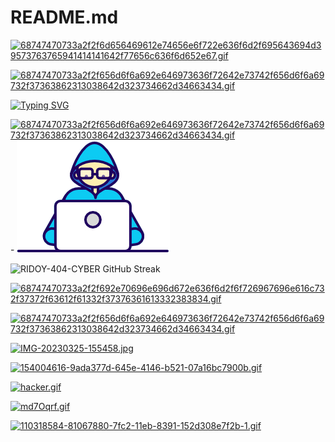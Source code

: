 # README.md



[![68747470733a2f2f6d656469612e74656e6f722e636f6d2f695643694d39573763765941414141642f77656c636f6d652e67.gif](https://i.postimg.cc/PrM6jwxW/68747470733a2f2f6d656469612e74656e6f722e636f6d2f695643694d39573763765941414141642f77656c636f6d652e67.gif)](https://postimg.cc/56655j8y)


[![68747470733a2f2f656d6f6a692e646973636f72642e73742f656d6f6a69732f37363862313038642d323734662d34663434.gif](https://i.postimg.cc/zvvNFMLT/68747470733a2f2f656d6f6a692e646973636f72642e73742f656d6f6a69732f37363862313038642d323734662d34663434.gif)](https://postimg.cc/dkbgq5j0)

[![Typing SVG](https://readme-typing-svg.demolab.com?font=Fira+Code&size=30&pause=1000&width=435&lines=%F0%9D%9A%86%F0%9D%99%B4%F0%9D%99%BB%F0%9D%99%B2%F0%9D%99%BE%F0%9D%99%BC%F0%9D%99%B4+%F0%9D%9A%83%F0%9D%99%BE+%F0%9D%99%BC%F0%9D%9A%88+%F0%9D%99%BF%F0%9D%9A%81%F0%9D%99%BE%F0%9D%99%B5%F0%9D%99%B8%F0%9D%99%BB%F0%9D%99%B4)](https://git.io/typing-svg)

[![68747470733a2f2f656d6f6a692e646973636f72642e73742f656d6f6a69732f37363862313038642d323734662d34663434.gif](https://i.postimg.cc/zvvNFMLT/68747470733a2f2f656d6f6a692e646973636f72642e73742f656d6f6a69732f37363862313038642d323734662d34663434.gif)](https://postimg.cc/dkbgq5j0)
 - ![Alt text](https://github.com/MRVIVEK-CODER/MRVIVEK-CODER/raw/main/Developer.gif) 
 
  

  
 ![RIDOY-404-CYBER GitHub Streak](https://github-readme-streak-stats.herokuapp.com/?user=RIDOY-404-CYBER&theme=radical)




[![68747470733a2f2f692e70696e696d672e636f6d2f6f726967696e616c732f37372f63612f61332f37376361613332383834.gif](https://i.postimg.cc/x8wK0GYb/68747470733a2f2f692e70696e696d672e636f6d2f6f726967696e616c732f37372f63612f61332f37376361613332383834.gif)](https://postimg.cc/9wB4b7DW)




[![68747470733a2f2f656d6f6a692e646973636f72642e73742f656d6f6a69732f37363862313038642d323734662d34663434.gif](https://i.postimg.cc/zvvNFMLT/68747470733a2f2f656d6f6a692e646973636f72642e73742f656d6f6a69732f37363862313038642d323734662d34663434.gif)](https://postimg.cc/dkbgq5j0)


[![IMG-20230325-155458.jpg](https://i.postimg.cc/SKh7213w/IMG-20230325-155458.jpg)](https://postimg.cc/NKdrZDg4)

[![154004616-9ada377d-645e-4146-b521-07a16bc7900b.gif](https://i.postimg.cc/Kzp7RGnY/154004616-9ada377d-645e-4146-b521-07a16bc7900b.gif)](https://postimg.cc/CBDn2Vry)




[![hacker.gif](https://i.postimg.cc/N0Bmf9rt/hacker.gif)](https://postimg.cc/YvDhdS3D)




[![md7Oqrf.gif](https://i.postimg.cc/dQknLf0V/md7Oqrf.gif)](https://postimg.cc/F1v06DcM)



[![110318584-81067880-7fc2-11eb-8391-152d308e7f2b-1.gif](https://i.postimg.cc/MKgCnRwh/110318584-81067880-7fc2-11eb-8391-152d308e7f2b-1.gif)](https://postimg.cc/3dCS6kdB)














